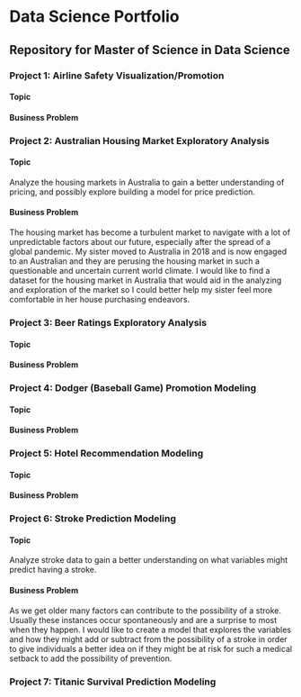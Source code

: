 # Data Science Portfolio

## Repository for Master of Science in Data Science

### Project 1: Airline Safety Visualization/Promotion
#### Topic
#### Business Problem

### Project 2: Australian Housing Market Exploratory Analysis
#### Topic
Analyze the housing markets in Australia to gain a better understanding of pricing, and possibly explore building a model for price prediction.
#### Business Problem
The housing market has become a turbulent market to navigate with a lot of unpredictable factors about our future, especially after the spread of a global pandemic. My sister moved to Australia in 2018 and is now engaged to an Australian and they are perusing the housing market in such a questionable and uncertain current world climate. I would like to find a dataset for the housing market in Australia that would aid in the analyzing and exploration of the market so I could better help my sister feel more comfortable in her house purchasing endeavors.

### Project 3: Beer Ratings Exploratory Analysis
#### Topic
#### Business Problem

### Project 4: Dodger (Baseball Game) Promotion Modeling
#### Topic
#### Business Problem

### Project 5: Hotel Recommendation Modeling
#### Topic
#### Business Problem

### Project 6: Stroke Prediction Modeling
#### Topic
Analyze stroke data to gain a better understanding on what variables might predict having a stroke.
#### Business Problem
As we get older many factors can contribute to the possibility of a stroke. Usually these instances occur spontaneously and are a surprise to most when they happen. I would like to create a model that explores the variables and how they might add or subtract from the possibility of a stroke in order to give individuals a better idea on if they might be at risk for such a medical setback to add the possibility of prevention.

### Project 7: Titanic Survival Prediction Modeling
